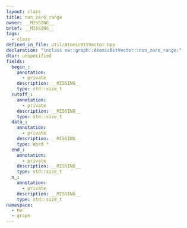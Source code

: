 ```yaml
---
layout: class
title: non_zero_range
owner: __MISSING__
brief: __MISSING__
tags:
  - class
defined_in_file: util/AtomicBitVector.hpp
declaration: "\nclass nw::graph::AtomicBitVector::non_zero_range;"
dtor: unspecified
fields:
  begin_:
    annotation:
      - private
    description: __MISSING__
    type: std::size_t
  cutoff_:
    annotation:
      - private
    description: __MISSING__
    type: std::size_t
  data_:
    annotation:
      - private
    description: __MISSING__
    type: Word *
  end_:
    annotation:
      - private
    description: __MISSING__
    type: std::size_t
  n_:
    annotation:
      - private
    description: __MISSING__
    type: std::size_t
namespace:
  - nw
  - graph
---
```


```{index}  non_zero_range
```

